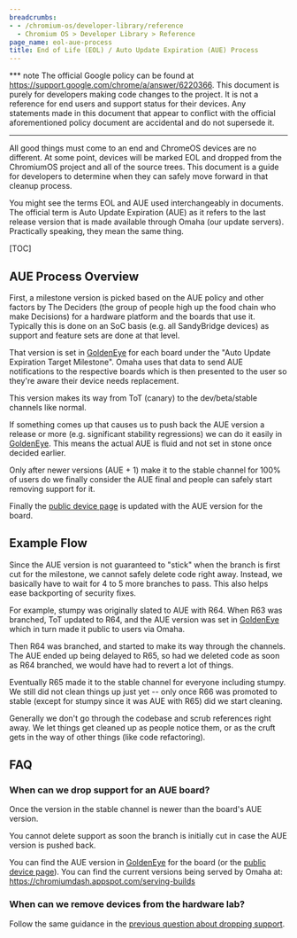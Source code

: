 ```yaml
---
breadcrumbs:
- - /chromium-os/developer-library/reference
  - Chromium OS > Developer Library > Reference
page_name: eol-aue-process
title: End of Life (EOL) / Auto Update Expiration (AUE) Process
---
```


*** note
The official Google policy can be found at
https://support.google.com/chrome/a/answer/6220366.
This document is purely for developers making code changes to the project.
It is not a reference for end users and support status for their devices.
Any statements made in this document that appear to conflict with the official
aforementioned policy document are accidental and do not supersede it.
***

All good things must come to an end and ChromeOS devices are no different.
At some point, devices will be marked EOL and dropped from the ChromiumOS
project and all of the source trees.
This document is a guide for developers to determine when they can safely
move forward in that cleanup process.

You might see the terms EOL and AUE used interchangeably in documents.
The official term is Auto Update Expiration (AUE) as it refers to the last
release version that is made available through Omaha (our update servers).
Practically speaking, they mean the same thing.

[TOC]

## AUE Process Overview

First, a milestone version is picked based on the AUE policy and other factors
by The Deciders (the group of people high up the food chain who make Decisions)
for a hardware platform and the boards that use it.
Typically this is done on an SoC basis (e.g. all SandyBridge devices) as support
and feature sets are done at that level.

That version is set in [GoldenEye] for each board under the "Auto Update
Expiration Target Milestone".
Omaha uses that data to send AUE notifications to the respective boards which
is then presented to the user so they're aware their device needs replacement.

This version makes its way from ToT (canary) to the dev/beta/stable channels
like normal.

If something comes up that causes us to push back the AUE version a release or
more (e.g. significant stability regressions) we can do it easily in
[GoldenEye].
This means the actual AUE is fluid and not set in stone once decided earlier.

Only after newer versions (AUE + 1) make it to the stable channel for 100% of
users do we finally consider the AUE final and people can safely start removing
support for it.

Finally the [public device page] is updated with the AUE version for the board.

## Example Flow

Since the AUE version is not guaranteed to "stick" when the branch is first
cut for the milestone, we cannot safely delete code right away.
Instead, we basically have to wait for 4 to 5 more branches to pass.
This also helps ease backporting of security fixes.

For example, stumpy was originally slated to AUE with R64.
When R63 was branched, ToT updated to R64, and the AUE version was set in
[GoldenEye] which in turn made it public to users via Omaha.

Then R64 was branched, and started to make its way through the channels.
The AUE ended up being delayed to R65, so had we deleted code as soon as
R64 branched, we would have had to revert a lot of things.

Eventually R65 made it to the stable channel for everyone including stumpy.
We still did not clean things up just yet -- only once R66 was promoted to
stable (except for stumpy since it was AUE with R65) did we start cleaning.

Generally we don't go through the codebase and scrub references right away.
We let things get cleaned up as people notice them, or as the cruft gets in
the way of other things (like code refactoring).

## FAQ

### When can we drop support for an AUE board?

Once the version in the stable channel is newer than the board's AUE version.

You cannot delete support as soon the branch is initially cut in case the AUE
version is pushed back.

You can find the AUE version in [GoldenEye] for the board (or the
[public device page]).
You can find the current versions being served by Omaha at:
https://chromiumdash.appspot.com/serving-builds

### When can we remove devices from the hardware lab?

Follow the same guidance in the
[previous question about dropping support](#faq-drop-board).


[GoldenEye]: http://go/goldeneye
[public device page]: https://dev.chromium.org/chromium-os/developer-information-for-chrome-os-devices
